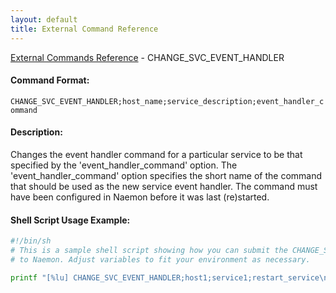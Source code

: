 ```yaml
---
layout: default
title: External Command Reference
---
```


<!--
************************************************
* AUTO GENERATED PAGE - USE ./update SCRIPT
************************************************
-->

<span class="glyphicon glyphicon-arrow-up"></span><a href="index.html"> External Commands Reference</a> - CHANGE_SVC_EVENT_HANDLER<br>

#### Command Format:

`CHANGE_SVC_EVENT_HANDLER;host_name;service_description;event_handler_command`

#### Description:

Changes the event handler command for a particular service to be that specified by the 'event_handler_command' option. The 'event_handler_command' option specifies the short name of the command that should be used as the new service event handler. The command must have been configured in Naemon before it was last (re)started.

#### Shell Script Usage Example:

```sh
#!/bin/sh
# This is a sample shell script showing how you can submit the CHANGE_SVC_EVENT_HANDLER command
# to Naemon. Adjust variables to fit your environment as necessary.

printf "[%lu] CHANGE_SVC_EVENT_HANDLER;host1;service1;restart_service\n" `date +%s` > /var/lib/naemon/naemon.cmd
```
